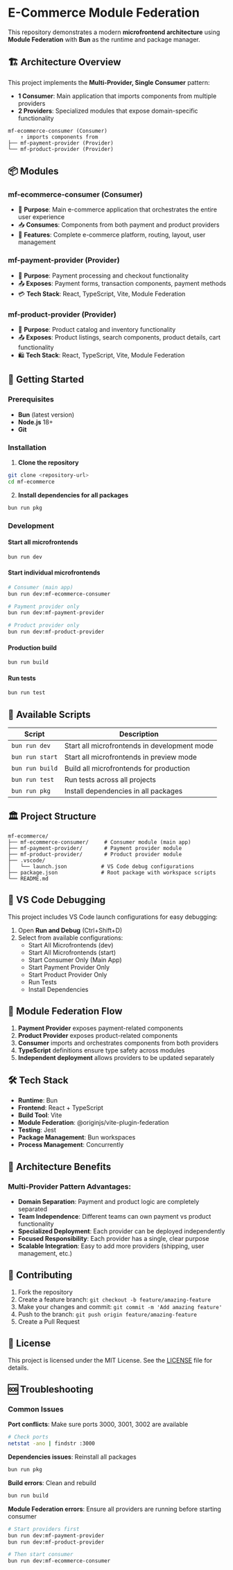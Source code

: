 # E-Commerce Module Federation

This repository demonstrates a modern **microfrontend architecture** using **Module Federation** with **Bun** as the runtime and package manager.

## 🏗️ Architecture Overview

This project implements the **Multi-Provider, Single Consumer** pattern:
- **1 Consumer**: Main application that imports components from multiple providers
- **2 Providers**: Specialized modules that expose domain-specific functionality

```
mf-ecommerce-consumer (Consumer)
    ↑ imports components from
├── mf-payment-provider (Provider)
└── mf-product-provider (Provider)
```

## 📦 Modules

### **mf-ecommerce-consumer** (Consumer)
- 🎯 **Purpose**: Main e-commerce application that orchestrates the entire user experience
- 📥 **Consumes**: Components from both payment and product providers
- 🏪 **Features**: Complete e-commerce platform, routing, layout, user management

### **mf-payment-provider** (Provider)
- 🎯 **Purpose**: Payment processing and checkout functionality
- 📤 **Exposes**: Payment forms, transaction components, payment methods
- 💳 **Tech Stack**: React, TypeScript, Vite, Module Federation

### **mf-product-provider** (Provider)
- 🎯 **Purpose**: Product catalog and inventory functionality  
- 📤 **Exposes**: Product listings, search components, product details, cart functionality
- 🛍️ **Tech Stack**: React, TypeScript, Vite, Module Federation

## 🚀 Getting Started

### Prerequisites
- **Bun** (latest version)
- **Node.js** 18+ 
- **Git**

### Installation

1. **Clone the repository**
```bash
git clone <repository-url>
cd mf-ecommerce
```

2. **Install dependencies for all packages**
```bash
bun run pkg
```

### Development

#### Start all microfrontends
```bash
bun run dev
```

#### Start individual microfrontends
```bash
# Consumer (main app)
bun run dev:mf-ecommerce-consumer

# Payment provider only
bun run dev:mf-payment-provider

# Product provider only
bun run dev:mf-product-provider
```

#### Production build
```bash
bun run build
```

#### Run tests
```bash
bun run test
```

## 🔧 Available Scripts

| Script | Description |
|--------|-------------|
| `bun run dev` | Start all microfrontends in development mode |
| `bun run start` | Start all microfrontends in preview mode |
| `bun run build` | Build all microfrontends for production |
| `bun run test` | Run tests across all projects |
| `bun run pkg` | Install dependencies in all packages |

## 🏛️ Project Structure

```
mf-ecommerce/
├── mf-ecommerce-consumer/     # Consumer module (main app)
├── mf-payment-provider/       # Payment provider module  
├── mf-product-provider/       # Product provider module
├── .vscode/
│   └── launch.json           # VS Code debug configurations
├── package.json              # Root package with workspace scripts
└── README.md
```

## 🐛 VS Code Debugging

This project includes VS Code launch configurations for easy debugging:

1. Open **Run and Debug** (Ctrl+Shift+D)
2. Select from available configurations:
   - Start All Microfrontends (dev)
   - Start All Microfrontends (start)
   - Start Consumer Only (Main App)
   - Start Payment Provider Only
   - Start Product Provider Only
   - Run Tests
   - Install Dependencies

## 🔄 Module Federation Flow

1. **Payment Provider** exposes payment-related components
2. **Product Provider** exposes product-related components  
3. **Consumer** imports and orchestrates components from both providers
4. **TypeScript** definitions ensure type safety across modules
5. **Independent deployment** allows providers to be updated separately

## 🛠️ Tech Stack

- **Runtime**: Bun
- **Frontend**: React + TypeScript
- **Build Tool**: Vite
- **Module Federation**: @originjs/vite-plugin-federation
- **Testing**: Jest
- **Package Management**: Bun workspaces
- **Process Management**: Concurrently

## 🎯 Architecture Benefits

### Multi-Provider Pattern Advantages:
- **Domain Separation**: Payment and product logic are completely separated
- **Team Independence**: Different teams can own payment vs product functionality
- **Specialized Deployment**: Each provider can be deployed independently
- **Focused Responsibility**: Each provider has a single, clear purpose
- **Scalable Integration**: Easy to add more providers (shipping, user management, etc.)

## 🤝 Contributing

1. Fork the repository
2. Create a feature branch: `git checkout -b feature/amazing-feature`
3. Make your changes and commit: `git commit -m 'Add amazing feature'`
4. Push to the branch: `git push origin feature/amazing-feature`
5. Create a Pull Request

## 📄 License

This project is licensed under the MIT License. See the [LICENSE](LICENSE) file for details.

## 🆘 Troubleshooting

### Common Issues

**Port conflicts**: Make sure ports 3000, 3001, 3002 are available
```bash
# Check ports
netstat -ano | findstr :3000
```

**Dependencies issues**: Reinstall all packages
```bash
bun run pkg
```

**Build errors**: Clean and rebuild
```bash
bun run build
```

**Module Federation errors**: Ensure all providers are running before starting consumer
```bash
# Start providers first
bun run dev:mf-payment-provider
bun run dev:mf-product-provider

# Then start consumer
bun run dev:mf-ecommerce-consumer
```